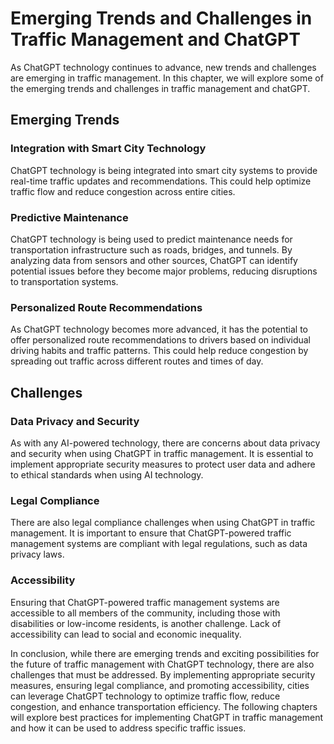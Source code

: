 Emerging Trends and Challenges in Traffic Management and ChatGPT
======================================================================================================================

As ChatGPT technology continues to advance, new trends and challenges are emerging in traffic management. In this chapter, we will explore some of the emerging trends and challenges in traffic management and chatGPT.

Emerging Trends
---------------

### Integration with Smart City Technology

ChatGPT technology is being integrated into smart city systems to provide real-time traffic updates and recommendations. This could help optimize traffic flow and reduce congestion across entire cities.

### Predictive Maintenance

ChatGPT technology is being used to predict maintenance needs for transportation infrastructure such as roads, bridges, and tunnels. By analyzing data from sensors and other sources, ChatGPT can identify potential issues before they become major problems, reducing disruptions to transportation systems.

### Personalized Route Recommendations

As ChatGPT technology becomes more advanced, it has the potential to offer personalized route recommendations to drivers based on individual driving habits and traffic patterns. This could help reduce congestion by spreading out traffic across different routes and times of day.

Challenges
----------

### Data Privacy and Security

As with any AI-powered technology, there are concerns about data privacy and security when using ChatGPT in traffic management. It is essential to implement appropriate security measures to protect user data and adhere to ethical standards when using AI technology.

### Legal Compliance

There are also legal compliance challenges when using ChatGPT in traffic management. It is important to ensure that ChatGPT-powered traffic management systems are compliant with legal regulations, such as data privacy laws.

### Accessibility

Ensuring that ChatGPT-powered traffic management systems are accessible to all members of the community, including those with disabilities or low-income residents, is another challenge. Lack of accessibility can lead to social and economic inequality.

In conclusion, while there are emerging trends and exciting possibilities for the future of traffic management with ChatGPT technology, there are also challenges that must be addressed. By implementing appropriate security measures, ensuring legal compliance, and promoting accessibility, cities can leverage ChatGPT technology to optimize traffic flow, reduce congestion, and enhance transportation efficiency. The following chapters will explore best practices for implementing ChatGPT in traffic management and how it can be used to address specific traffic issues.
